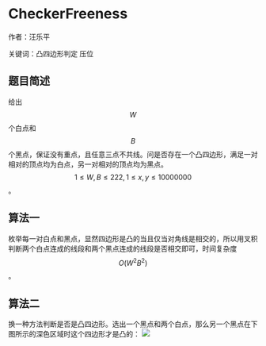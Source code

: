 # CheckerFreeness
作者：汪乐平

关键词：凸四边形判定 压位

## 题目简述

给出$$W$$个白点和$$B$$个黑点，保证没有重点，且任意三点不共线。问是否存在一个凸四边形，满足一对相对的顶点均为白点，另一对相对的顶点均为黑点。$$1\leq W,B\leq 222,1\leq x,y\leq 10000000$$。

## 算法一

枚举每一对白点和黑点，显然四边形是凸的当且仅当对角线是相交的，所以用叉积判断两个白点连成的线段和两个黑点连成的线段是否相交即可，时间复杂度$$O(W^2B^2)$$。

## 算法二

换一种方法判断是否是凸四边形。选出一个黑点和两个白点，那么另一个黑点在下图所示的深色区域时这个四边形才是凸的：
![](pic=https://apps.topcoder.com/wiki/download/attachments/93652627/d15002.png)